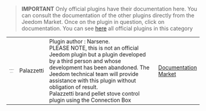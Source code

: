 
>**IMPORTANT**
>Only official plugins have their documentation here. You can consult the documentation of the other plugins directly from the Jeedom Market. Once on the plugin in question, click on documentation.
>You can see [here](https://market.jeedom.com/index.php?v=d&p=market&type=plugin&categorie=Energie) all official plugins in this category


| | | | |
|--- | --- | --- | ---|
|<img src="Palazzetti/Palazzetti_icon.png" class="pluginLogo" width="100" />|Palazzetti|Plugin author : Narsene.<br/>PLEASE NOTE, this is not an official Jeedom plugin but a plugin developed by a third person and whose development has been abandoned. The Jeedom technical team will provide assistance with this plugin without obligation of result. <br/>Palazzetti brand pellet stove control plugin using the Connection Box|[Documentation](Palazzetti/index.md)<br/>[Market](https://market.jeedom.com/index.php?v=d&p=market_display&id=3104)|
